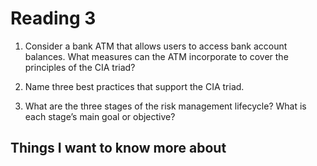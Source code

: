 # Reading 3

1. Consider a bank ATM that allows users to access bank account balances. What measures can the ATM incorporate to cover the principles of the CIA triad?



2. Name three best practices that support the CIA triad.



3. What are the three stages of the risk management lifecycle? What is each stage’s main goal or objective?


## Things I want to know more about

